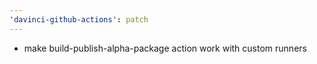 ```yaml
---
'davinci-github-actions': patch
---
```


- make build-publish-alpha-package action work with custom runners
